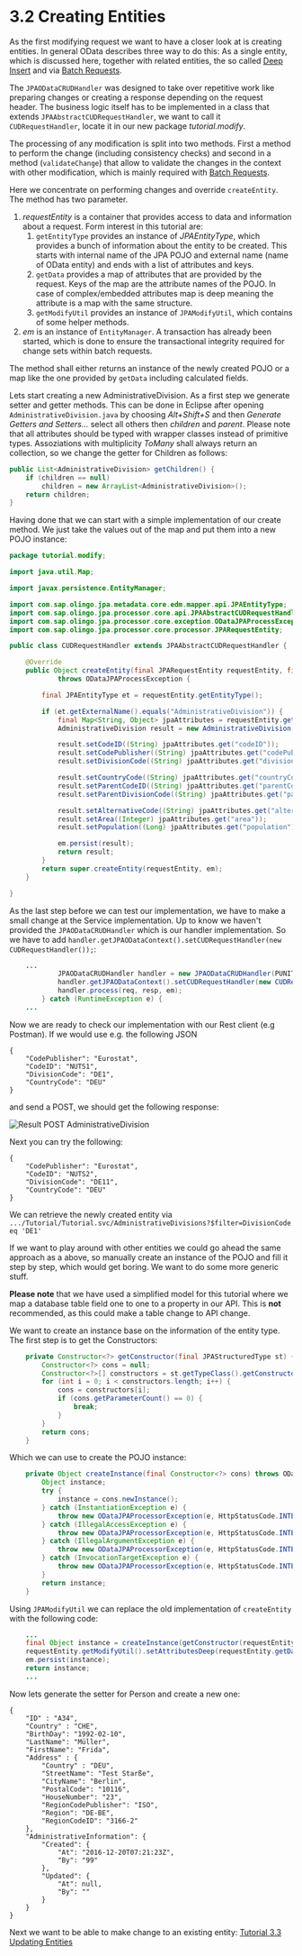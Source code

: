 # 3.2 Creating Entities
As the first modifying request we want to have a closer look at is creating entities. In general OData describes three way to do this: As a single entity, which is discussed here, together with related entities, the so called [Deep Insert](3-5-DeepInsert.md) and via [Batch Requests](3-6-BatchRequests.md).

The `JPAODataCRUDHandler` was designed to take over repetitive work like preparing changes or creating a response depending on the request header. The business logic itself has to be implemented in a class that extends `JPAAbstractCUDRequestHandler`, we want to call it `CUDRequestHandler`, locate it in our new package _tutorial.modify_.

The processing of any modification is split into two methods. First a method to perform the change (including consistency checks) and second in a method (`validateChange`) that allow to validate the changes in the context with other modification, which is mainly required with [Batch Requests](3-6-BatchRequests.md).

Here we concentrate on performing changes and override `createEntity`. The method has two parameter.
1. _requestEntity_ is a container that provides access to data and information about a request. Form interest in this tutorial are:
	1. `getEntityType` provides an instance of _JPAEntityType_, which provides a bunch of information about the entity to be created. This starts with internal name of the JPA POJO and external name (name of OData entity) and ends with a list of attributes and keys.
	2. `getData` provides a map of attributes that are provided by the request. Keys of the map are the attribute names of the POJO. In case of complex/embedded attributes map is deep meaning the attribute is a map with the same structure.
	3. `getModifyUtil` provides an instance of `JPAModifyUtil`, which contains of some helper methods.
2. _em_ is an instance of `EntityManager`. A transaction has already been started, which is done to ensure the transactional integrity required for change sets within batch requests.

The method shall either returns an instance of the newly created POJO or a map like the one provided by `getData` including calculated fields.

Lets start creating a new AdministrativeDivision. As a first step we generate setter and getter methods. This can be done in Eclipse after opening `AdministrativeDivision.java` by choosing _Alt+Shift+S_ and then _Generate Getters and Setters..._ select all others then _children_ and _parent_. Please note that all attributes should be typed with wrapper classes instead of primitive types. Assoziations with multiplicity _ToMany_ shall always return an collection, so we change the getter for Children as follows:

```Java
public List<AdministrativeDivision> getChildren() {
	if (children == null)
		children = new ArrayList<AdministrativeDivision>();
	return children;
}
```


Having done that we can start with a simple implementation of our create method. We just take the values out of the map and put them into a new POJO instance:

```Java
package tutorial.modify;

import java.util.Map;

import javax.persistence.EntityManager;

import com.sap.olingo.jpa.metadata.core.edm.mapper.api.JPAEntityType;
import com.sap.olingo.jpa.processor.core.api.JPAAbstractCUDRequestHandler;
import com.sap.olingo.jpa.processor.core.exception.ODataJPAProcessException;
import com.sap.olingo.jpa.processor.core.processor.JPARequestEntity;

public class CUDRequestHandler extends JPAAbstractCUDRequestHandler {

	@Override
	public Object createEntity(final JPARequestEntity requestEntity, final EntityManager em)
			throws ODataJPAProcessException {

		final JPAEntityType et = requestEntity.getEntityType();

		if (et.getExternalName().equals("AdministrativeDivision")) {
			final Map<String, Object> jpaAttributes = requestEntity.getData();
			AdministrativeDivision result = new AdministrativeDivision();

			result.setCodeID((String) jpaAttributes.get("codeID"));
			result.setCodePublisher((String) jpaAttributes.get("codePublisher"));
			result.setDivisionCode((String) jpaAttributes.get("divisionCode"));

			result.setCountryCode((String) jpaAttributes.get("countryCode"));
			result.setParentCodeID((String) jpaAttributes.get("parentCodeID"));
			result.setParentDivisionCode((String) jpaAttributes.get("parentDivisionCode"));

			result.setAlternativeCode((String) jpaAttributes.get("alternativeCode"));
			result.setArea((Integer) jpaAttributes.get("area"));
			result.setPopulation((Long) jpaAttributes.get("population"));

			em.persist(result);
			return result;
		}
		return super.createEntity(requestEntity, em);
	}

}
```
As the last step before we can test our implementation, we have to make a small change at the Service implementation. Up to know we haven't provided the `JPAODataCRUDHandler` which is our handler implementation. So we have to add `handler.getJPAODataContext().setCUDRequestHandler(new CUDRequestHandler());`:

```Java
	...
			JPAODataCRUDHandler handler = new JPAODataCRUDHandler(PUNIT_NAME);
			handler.getJPAODataContext().setCUDRequestHandler(new CUDRequestHandler());
			handler.process(req, resp, em);
		} catch (RuntimeException e) {
	...
```

Now we are ready to check our implementation with our Rest client (e.g Postman). If we would use e.g. the following JSON

    {
        "CodePublisher": "Eurostat",
        "CodeID": "NUTS1",
        "DivisionCode": "DE1",
        "CountryCode": "DEU"
    }

and send a POST, we should get the following response:

![Result POST AdministrativeDivision](Images/CreateAdminDiv.png)

Next you can try the following:

    {
        "CodePublisher": "Eurostat",
        "CodeID": "NUTS2",
        "DivisionCode": "DE11",
        "CountryCode": "DEU"
    }
We can retrieve the newly created entity via `.../Tutorial/Tutorial.svc/AdministrativeDivisions?$filter=DivisionCode eq 'DE1'`

If we want to play around with other entities we could go ahead the same approach as a above, so manually create an instance of the POJO and fill it step by step, which would get boring. We want to do some more generic stuff.

__Please note__ that we have used a simplified model for this tutorial where we map a database table field one to one to a property in our API. This is __not__ recommended, as this could make a table change to API change.

We want to create an instance base on the information of the entity type. The first step is to get the Constructors:

```Java
	private Constructor<?> getConstructor(final JPAStructuredType st) {
		Constructor<?> cons = null;
		Constructor<?>[] constructors = st.getTypeClass().getConstructors();
		for (int i = 0; i < constructors.length; i++) {
			cons = constructors[i];
			if (cons.getParameterCount() == 0) {
				break;
			}
		}
		return cons;
	}
```
Which we can use to create the POJO instance:
```Java
	private Object createInstance(final Constructor<?> cons) throws ODataJPAProcessorException {
		Object instance;
		try {
			instance = cons.newInstance();
		} catch (InstantiationException e) {
			throw new ODataJPAProcessorException(e, HttpStatusCode.INTERNAL_SERVER_ERROR);
		} catch (IllegalAccessException e) {
			throw new ODataJPAProcessorException(e, HttpStatusCode.INTERNAL_SERVER_ERROR);
		} catch (IllegalArgumentException e) {
			throw new ODataJPAProcessorException(e, HttpStatusCode.INTERNAL_SERVER_ERROR);
		} catch (InvocationTargetException e) {
			throw new ODataJPAProcessorException(e, HttpStatusCode.INTERNAL_SERVER_ERROR);
		}
		return instance;
	}
```
Using `JPAModifyUtil` we can replace the old implementation of `createEntity` with the following code:
```Java
	...
	final Object instance = createInstance(getConstructor(requestEntity.getEntityType()));
    requestEntity.getModifyUtil().setAttributesDeep(requestEntity.getData(), instance, requestEntity.getEntityType());
	em.persist(instance);
	return instance;
	...
```
Now lets generate the setter for Person and create a new one:

    {
        "ID" : "A34",
        "Country" : "CHE",
        "BirthDay": "1992-02-10",
        "LastName": "Müller",
        "FirstName": "Frida",
        "Address" : {
            "Country" : "DEU",
            "StreetName": "Test Starße",
            "CityName": "Berlin",
            "PostalCode": "10116",
            "HouseNumber": "23",
            "RegionCodePublisher": "ISO",
            "Region": "DE-BE",
            "RegionCodeID": "3166-2"
        },
        "AdministrativeInformation": {
            "Created": {
                "At": "2016-12-20T07:21:23Z",
                "By": "99"
            },
            "Updated": {
                "At": null,
                "By": ""
            }
        }
    }

Next we want to be able to make change to an existing entity: [Tutorial 3.3 Updating Entities](3-3-UpdatingEntities.md)